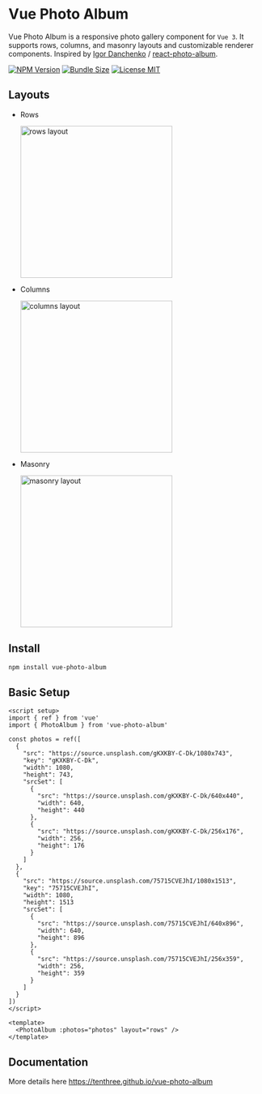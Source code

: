 # Vue Photo Album

Vue Photo Album is a responsive photo gallery component for `Vue 3`.
It supports rows, columns, and masonry layouts and customizable renderer components.
Inspired by [Igor Danchenko](https://github.com/igordanchenko) / [react-photo-album](https://github.com/igordanchenko/react-photo-album).

[![NPM Version](https://img.shields.io/npm/v/vue-photo-album.svg?color=41B883)](https://www.npmjs.com/package/vue-photo-album)
[![Bundle Size](https://img.shields.io/bundlephobia/minzip/vue-photo-album.svg?color=41B883)](https://bundlephobia.com/package/vue-photo-album)
[![License MIT](https://img.shields.io/npm/l/vue-photo-album.svg?color=41B883)](https://github.com/tenthree/vue-photo-album/blob/main/LICENSE)

## Layouts

* Rows

  <img src="https://github.com/tenthree/vue-photo-album/assets/3132794/578b5f5d-0027-42b9-aeb2-58958feceb3b" width="300" alt="rows layout">

* Columns

  <img src="https://github.com/tenthree/vue-photo-album/assets/3132794/9acef743-3741-4261-a2f4-ea166f4d698c" width="300" alt="columns layout">

* Masonry

  <img src="https://github.com/tenthree/vue-photo-album/assets/3132794/59170b1a-cef9-4d41-80c3-4eafe9f6af00" width="300" alt="masonry layout">

## Install

```bash
npm install vue-photo-album
```

## Basic Setup

```vue
<script setup>
import { ref } from 'vue'
import { PhotoAlbum } from 'vue-photo-album'

const photos = ref([
  {
    "src": "https://source.unsplash.com/gKXKBY-C-Dk/1080x743",
    "key": "gKXKBY-C-Dk",
    "width": 1080,
    "height": 743,
    "srcSet": [
      {
        "src": "https://source.unsplash.com/gKXKBY-C-Dk/640x440",
        "width": 640,
        "height": 440
      },
      {
        "src": "https://source.unsplash.com/gKXKBY-C-Dk/256x176",
        "width": 256,
        "height": 176
      }
    ]
  },
  {
    "src": "https://source.unsplash.com/75715CVEJhI/1080x1513",
    "key": "75715CVEJhI",
    "width": 1080,
    "height": 1513
    "srcSet": [
      {
        "src": "https://source.unsplash.com/75715CVEJhI/640x896",
        "width": 640,
        "height": 896
      },
      {
        "src": "https://source.unsplash.com/75715CVEJhI/256x359",
        "width": 256,
        "height": 359
      }
    ]
  }
])
</script>

<template>
  <PhotoAlbum :photos="photos" layout="rows" />
</template>
```

## Documentation

More details here https://tenthree.github.io/vue-photo-album

